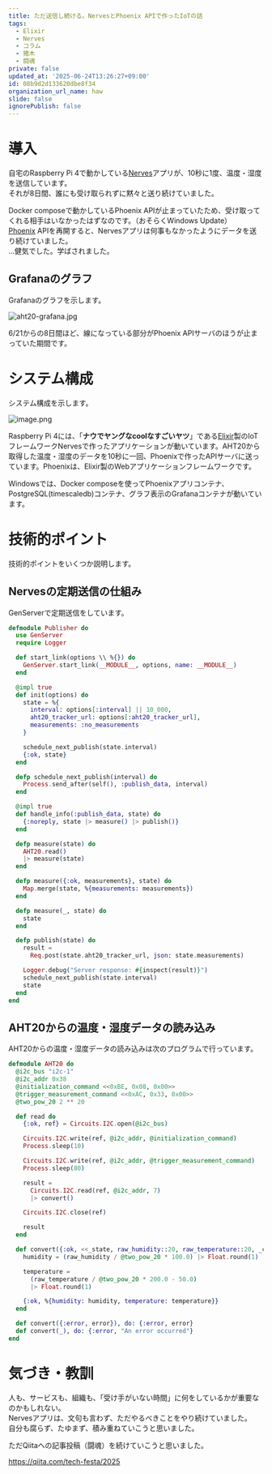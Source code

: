 ```yaml
---
title: ただ送信し続ける。NervesとPhoenix APIで作ったIoTの話
tags:
  - Elixir
  - Nerves
  - コラム
  - 猪木
  - 闘魂
private: false
updated_at: '2025-06-24T13:26:27+09:00'
id: 08b9d2d133620dbe8f34
organization_url_name: haw
slide: false
ignorePublish: false
---
```

# 導入

自宅のRaspberry Pi 4で動かしている[Nerves](https://nerves-project.org/)アプリが、10秒に1度、温度・湿度を送信しています。  
それが8日間、誰にも受け取られずに黙々と送り続けていました。  

Docker composeで動かしているPhoenix APIが止まっていたため、受け取ってくれる相手はいなかったはずなのです。（おそらくWindows Update）    
[Phoenix](https://www.phoenixframework.org/) APIを再開すると、Nervesアプリは何事もなかったようにデータを送り続けていました。  
…健気でした。学ばされました。  

## Grafanaのグラフ

Grafanaのグラフを示します。  

![aht20-grafana.jpg](https://qiita-image-store.s3.ap-northeast-1.amazonaws.com/0/131808/1af050f0-59a5-4e05-8b6b-8f9e98335e57.jpeg)

6/21からの8日間ほど、線になっている部分がPhoenix APIサーバのほうが止まっていた期間です。  



# システム構成

システム構成を示します。  

![image.png](https://qiita-image-store.s3.ap-northeast-1.amazonaws.com/0/131808/12ab31b1-220a-4575-9b76-fd335e853f12.png)

Raspberry Pi 4には、「**ナウでヤングなcoolなすごいヤツ**」である[Elixir](https://elixir-lang.org/)製のIoTフレームワークNervesで作ったアプリケーションが動いています。AHT20から取得した温度・湿度のデータを10秒に一回、Phoenixで作ったAPIサーバに送っています。Phoenixは、Elixir製のWebアプリケーションフレームワークです。  

Windowsでは、Docker composeを使ってPhoenixアプリコンテナ、PostgreSQL(timescaledb)コンテナ、グラフ表示のGrafanaコンテナが動いています。

# 技術的ポイント

技術的ポイントをいくつか説明します。

## Nervesの定期送信の仕組み

GenServerで定期送信をしています。

```elixir
defmodule Publisher do
  use GenServer
  require Logger

  def start_link(options \\ %{}) do
    GenServer.start_link(__MODULE__, options, name: __MODULE__)
  end

  @impl true
  def init(options) do
    state = %{
      interval: options[:interval] || 10_000,
      aht20_tracker_url: options[:aht20_tracker_url],
      measurements: :no_measurements
    }

    schedule_next_publish(state.interval)
    {:ok, state}
  end

  defp schedule_next_publish(interval) do
    Process.send_after(self(), :publish_data, interval)
  end

  @impl true
  def handle_info(:publish_data, state) do
    {:noreply, state |> measure() |> publish()}
  end

  defp measure(state) do
    AHT20.read()
    |> measure(state)
  end

  defp measure({:ok, measurements}, state) do
    Map.merge(state, %{measurements: measurements})
  end

  defp measure(_, state) do
    state
  end

  defp publish(state) do
    result =
      Req.post(state.aht20_tracker_url, json: state.measurements)

    Logger.debug("Server response: #{inspect(result)}")
    schedule_next_publish(state.interval)
    state
  end
end
```

## AHT20からの温度・湿度データの読み込み

AHT20からの温度・湿度データの読み込みは次のプログラムで行っています。  

```elixir
defmodule AHT20 do
  @i2c_bus "i2c-1"
  @i2c_addr 0x38
  @initialization_command <<0xBE, 0x08, 0x00>>
  @trigger_measurement_command <<0xAC, 0x33, 0x00>>
  @two_pow_20 2 ** 20

  def read do
    {:ok, ref} = Circuits.I2C.open(@i2c_bus)

    Circuits.I2C.write(ref, @i2c_addr, @initialization_command)
    Process.sleep(10)

    Circuits.I2C.write(ref, @i2c_addr, @trigger_measurement_command)
    Process.sleep(80)

    result =
      Circuits.I2C.read(ref, @i2c_addr, 7)
      |> convert()

    Circuits.I2C.close(ref)

    result
  end

  def convert({:ok, <<_state, raw_humidity::20, raw_temperature::20, _crc>>}) do
    humidity = (raw_humidity / @two_pow_20 * 100.0) |> Float.round(1)

    temperature =
      (raw_temperature / @two_pow_20 * 200.0 - 50.0)
      |> Float.round(1)

    {:ok, %{humidity: humidity, temperature: temperature}}
  end

  def convert({:error, error}), do: {:error, error}
  def convert(_), do: {:error, "An error occurred"}
end
```

#  気づき・教訓

人も、サービスも、組織も、「受け手がいない時間」に何をしているかが重要なのかもしれない。  
Nervesアプリは、文句も言わず、ただやるべきことをやり続けていました。  
自分も腐らず、たゆまず、積み重ねていこうと思いました。  

ただQiitaへの記事投稿（闘魂）を続けていこうと思いました。  

https://qiita.com/tech-festa/2025
